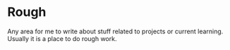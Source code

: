 # Rough

Any area for me to write about stuff related to projects or current learning. Usually it is a place to do rough work.
